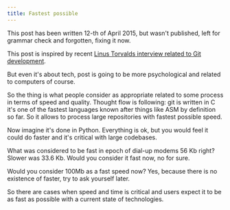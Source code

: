 ```yaml
---
title: Fastest possible
---
```


This post has been written 12-th of April 2015, but wasn't published, left for grammar check and forgotten, fixing it now.

This post is inspired by recent [Linus Torvalds interview related to Git development](http://www.linux.com/news/featured-blogs/185-jennifer-cloer/821541-10-years-of-git-an-interview-with-git-creator-linus-torvalds).

But even it's about tech, post is going to be more psychological and related to computers of course.

So the thing is what people consider as appropriate related to some process in terms of speed and quality. Thought flow is following: git is written in C it's one of the fastest languages known after things like ASM by definition so far. So it allows to process large repositories with fastest possible speed.

Now imagine it's done in Python. Everything is ok, but you would feel it could do faster and it's critical with large codebases.

What was considered to be fast in epoch of dial-up modems 56 Kb right?
Slower was 33.6 Kb. Would you consider it fast now, no for sure.

Would you consider 100Mb as a fast speed now? Yes, because there is no existence of faster, try to ask yourself later.

So there are cases when speed and time is critical and users expect it to be as fast as possible with a current state of technologies.
